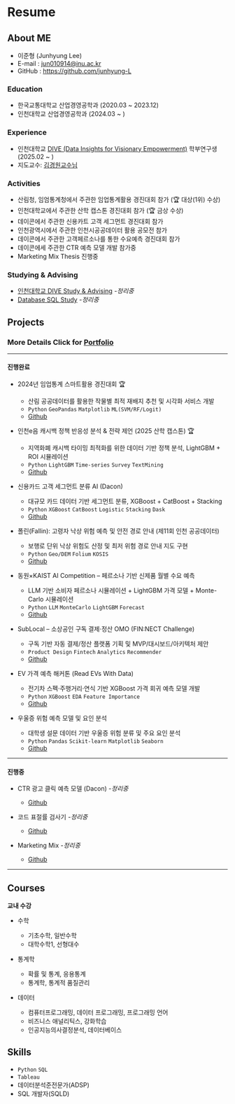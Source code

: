 # Resume

## About ME
<!--
![프로필사진]()
-->
- 이준형 (Junhyung Lee)
- E-mail : jun010914@inu.ac.kr
- GitHub : <https://github.com/junhyung-L>

### Education

- 한국교통대학교 산업경영공학과 (2020.03 ~ 2023.12)
- 인천대학교 산업경영공학과 (2024.03 ~ )

### Experience

- 인천대학교 [DIVE (Data Insights for Visionary Empowerment)](https://github.com/thekimk/DIVE-Research) 학부연구생 (2025.02 ~ )
- 지도교수: [김경원교수님](https://github.com/thekimk)

### Activities

- 산림청, 임엄통계청에서 주관한 임업통계활용 경진대회 참가 (🏆 대상(1위) 수상)
- 인천대학교에서 주관한 산학 캡스톤 경진대회 참가 (🏆 금상 수상)
- 데이콘에서 주관한 신용카트 고객 세그먼트 경진대회 참가
- 인천광역시에서 주관한 인천시공공데이터 활용 공모전 참가
- 데이콘에서 주관한 고객페르소나를 통한 수요예측 경진대회 참가
- 데이콘에세 주관한 CTR 예측 모델 개발 참가중
- Marketing Mix Thesis 진행중

### Studying & Advising

- [인천대학교 DIVE Study & Advising](https://github.com/junhyung-L/Dive-Study) *-정리중*
- [Database SQL Study](https://github.com/junhyung-L/SQL-Study) *-정리중*
  
## Projects

### **More Details Click for [Portfolio](https://github.com/junhyung-L/Resume/tree/main/Portfolio/README.md)**
* * * 
#### 진행완료 ###

- 2024년 임업통계 스마트활용 경진대회 🏆
    - 산림 공공데이터를 활용한 작물별 최적 재배지 추천 및 시각화 서비스 개발  
    - `Python` `GeoPandas` `Matplotlib` `ML(SVM/RF/Logit)`  
    - [Github](https://github.com/junhyung-L/2024-Forestry-Statistics-Smart-Competition-Contest)

- 인천e음 캐시백 정책 반응성 분석 & 전략 제언 (2025 산학 캡스톤) 🏆
    - 지역화폐 캐시백 타이밍 최적화를 위한 데이터 기반 정책 분석, LightGBM + ROI 시뮬레이션  
    - `Python` `LightGBM` `Time-series` `Survey` `TextMining`  
    - [Github](https://github.com/junhyung-L/2025-Industry-Academic-Capstone-Design-Competition)

- 신용카드 고객 세그먼트 분류 AI (Dacon)  
    - 대규모 카드 데이터 기반 세그먼트 분류, XGBoost + CatBoost + Stacking  
    - `Python` `XGBoost` `CatBoost` `Logistic` `Stacking` `Dask`  
    - [Github](https://github.com/junhyung-L/Credit-Card-Customer-Segment-Classification-AI-Competition)

- 폴린(Fallin): 고령자 낙상 위험 예측 및 안전 경로 안내 (제11회 인천 공공데이터)  
    - 보행로 단위 낙상 위험도 산정 및 최저 위험 경로 안내 지도 구현  
    - `Python` `Geo/DEM` `Folium` `KOSIS`  
    - [Github](https://github.com/junhyung-L/The-11th-Incheon-Public-Data-Utilization-Competition)

- 동원×KAIST AI Competition – 페르소나 기반 신제품 월별 수요 예측  
    - LLM 기반 소비자 페르소나 시뮬레이션 + LightGBM 가격 모델 + Monte-Carlo 시뮬레이션  
    - `Python` `LLM` `MonteCarlo` `LightGBM` `Forecast`  
    - [Github](https://github.com/junhyung-L/2025-Dongwon_KAIST-AI-Competition-Unlocking-Future-Sales-Demographics)

- SubLocal – 소상공인 구독 결제·정산 OMO (FIN:NECT Challenge)  
    - 구독 기반 자동 결제/정산 플랫폼 기획 및 MVP/대시보드/아키텍처 제안  
    - `Product Design` `Fintech` `Analytics` `Recommender`  
    - [Github](https://github.com/junhyung-L/2025-FIN.NECT-Challenge)

- EV 가격 예측 해커톤 (Read EVs With Data)  
    - 전기차 스펙·주행거리·연식 기반 XGBoost 가격 회귀 예측 모델 개발  
    - `Python` `XGBoost` `EDA` `Feature Importance`  
    - [Github](https://github.com/junhyung-L/EV-Price-Forecast-Hackathon-Read-EVs-With-Data)

- 우울증 위험 예측 모델 및 요인 분석  
    - 대학생 설문 데이터 기반 우울증 위험 분류 및 주요 요인 분석  
    - `Python` `Pandas` `Scikit-learn` `Matplotlib` `Seaborn`  
    - [Github](https://github.com/junhyung-L/Development-of-Depression-Risk-Prediction-Model-and-Analysis-of-Key-Factors)
* * * 
#### 진행중 ###
- CTR 광고 클릭 예측 모델 (Dacon) *-정리중*  
    - [Github](https://github.com/junhyung-L/TOSS-NEXT-ML-CHALLENGE-Development-of-Ad-Click-Prediction-CTR-Model)

- 코드 표절률 검사기 *-정리중*  
    - [Github](https://github.com/junhyung-L/Code-Copydetector)

- Marketing Mix *-정리중*  
    - [Github](https://github.com/junhyung-L/Marketing-Mix)

* * * 
## Courses

**교내 수강**  
- 수학
    - 기초수학, 일반수학
    - 대학수학1, 선형대수
      
- 통계학
    - 확률 및 통계, 응용통계
    - 통계학, 통계적 품질관리
    
- 데이터
    - 컴퓨터프로그래밍, 데이터 프로그래밍, 프로그래밍 언어
    - 비즈니스 애널리틱스, 강화학습
    - 인공지능의사결정분석, 데이터베이스

## Skills

- `Python`  `SQL`
- `Tableau`
- 데이터분석준전문가(ADSP)
- SQL 개발자(SQLD)
